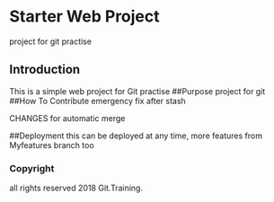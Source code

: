 # Starter Web Project
project for git practise
## Introduction
This is a simple web project for Git practise
##Purpose
project for git 
##How To Contribute
emergency fix after stash

CHANGES for automatic merge

##Deployment
this can be deployed at any time, more features from Myfeatures branch too
### Copyright
all rights reserved
2018 Git.Training.